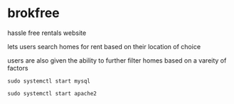 # brokfree

hassle free rentals website

lets users search homes for rent based on their location of choice

users are also given the ability to further filter homes based on a vareity of factors

`sudo systemctl start mysql`

`sudo systemctl start apache2`
